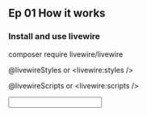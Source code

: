 
## Ep 01 How it works

### Install and use livewire

composer require livewire/livewire

@livewireStyles or     <livewire:styles />

@livewireScripts or <livewire:scripts />

<input wire:model="variableName" name="" id="" value="">